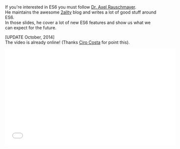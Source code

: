 <!--
layout: post
title: What's next for JavaScript
date: 2014-08-29T03:04:03.666Z
comments: true
published: true
keywords: talks
description: A talk by Dr. Axel Rauschmayer about what's next for JavaScript
categories: talks, videos
authorName: Jaydson Gomes
authorLink: http://twitter.com/jaydson
authorDescription: JavaScript enthusiast - FrontEnd Engineer at Terra Networks - BrazilJS and RSJS curator
authorPicture: https://pbs.twimg.com/profile_images/453720347620032512/UM2nE21c_400x400.jpeg
-->
<!--more-->
If you're interested in ES6 you must follow [Dr. Axel Rauschmayer](https://twitter.com/rauschma).  
He maintains the awesome [2ality](http://www.2ality.com/) blog and writes a lot of good stuff around ES6.  
In those slides, he cover a lot of new ES6 features and show us what we can expect for the future.  
<script async class="speakerdeck-embed" data-id="4126347010d6013231af66d414c0f9a8" data-ratio="1.33333333333333" src="//speakerdeck.com/assets/embed.js"></script>  

[UPDATE October, 2014]  
The video is already online! (Thanks [Ciro Costa](https://github.com/cirocosta) for point this).  
<iframe width="560" height="315" src="//www.youtube.com/embed/G21rdWfa_as" frameborder="0" allowfullscreen></iframe>
